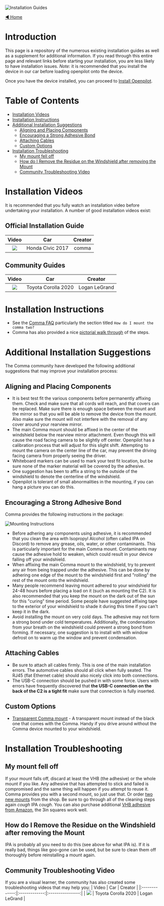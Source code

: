 ![Installation Guides](https://user-images.githubusercontent.com/37757984/82280629-207b5180-9944-11ea-9a4c-573b0eeb61c1.jpg)

[◄ Home](https://github.com/commaai/openpilot/wiki)

# Introduction
This page is a repository of the numerous existing installation guides as well as a supplement for additional information.  If you read through this entire page and relevant links before starting your installation, you are less likely to have installation issues. *Note:* it is recommended that you install the device in our car before loading openpilot onto the device.

Once you have the device installed, you can proceed to [Install Openpilot](https://github.com/commaai/openpilot/wiki/Installing-openpilot).

Table of Contents
=================

   * [Installation Videos](#installation-videos)
   * [Installation Instructions](#installation-instructions)
   * [Additional Installation Suggestions](#additional-installation-suggestions)
      * [Aligning and Placing Components](#aligning-and-placing-components)
      * [Encouraging a Strong Adhesive Bond](#encouraging-a-strong-adhesive-bond)
      * [Attaching Cables](#attaching-cables)
      * [Custom Options](#custom-options)
   * [Installation Troubleshooting](#installation-troubleshooting)
      * [My mount fell off](#my-mount-fell-off)
      * [How do I Remove the Residue on the Windshield after removing the Mount](#how-do-i-remove-the-residue-on-the-windshield-after-removing-the-mount)
      * [Community Troubleshooting Video](#community-troubleshooting-video)


# Installation Videos
It is recommended that you fully watch an installation video before undertaking your installation.  A number of good installation videos exist:

## Official Installation Guide
| Video         | Car           | Creator          |
|:-------------:|:-------------:|:----------------:|
| [![](https://img.youtube.com/vi/lcjqxCymins/mqdefault.jpg)](http://www.youtube.com/watch?v=lcjqxCymins) | Honda Civic 2017 | comma |

## Community Guides
| Video           | Car           | Creator        |
|:-------------:|:-------------:|:----------------:|
| [![](https://img.youtube.com/vi/zmuWNfJ-wDQ/mqdefault.jpg)](http://www.youtube.com/watch?v=zmuWNfJ-wDQ) | Toyota Corolla 2020 | Logan LeGrand |

# Installation Instructions

* See the [Comma FAQ](https://comma.ai/faq) particularly the section titled `How do I mount the comma two?`
* Comma has also provided a nice [pictorial walk through](https://comma.ai/setup/two) of the steps.

# Additional Installation Suggestions

The Comma community have developed the following additional suggestions that may improve your installation process:

## Aligning and Placing Components
* It is best test fit the various components before permanently affixing them.  Check and make sure that all cords will reach, and that covers can be replaced.  Make sure there is enough space between the mount and the mirror so that you will be able to remove the device from the mount.  Also make sure the mount will not interfere with the removal of any cover around your rearview mirror.
* The main Comma mount should be affixed in the center of the windshield below the rearview mirror attachment.  Even though this will cause the road facing camera to be slightly off center.  Openpilot has a calibration process that will adjust for this slight shift.  Attempting to mount the camera on the center line of the car, may prevent the driving facing camera from properly seeing the driver.
* Whiteboard markers can be used to mark your test fit location, but be sure none of the marker material will be covered by the adhesive.
* One suggestion has been to affix a string to the outside of the windshield to denote the centerline of the windshield.
* Openpilot is tolerant of small abnormalities in the mounting, if you can hang a picture you can do this.

## Encouraging a Strong Adhesive Bond
Comma provides the following instructions in the package:

![Mounting Instructions](https://user-images.githubusercontent.com/3046315/87081478-4c95af00-c1de-11ea-93e1-474f4f7fa129.jpg)

* Before adhering any components using adhesive, it is recommended that you clean the area with Isopropyl Alcohol (often called IPA on Discord) to remove any grease, oils, water, or other contaminants.  This is particularly important for the main Comma mount.  Contaminants may cause the adhesive hold to weaken, which could result in your device falling off your windshield.
* When affixing the main Comma mount to the windshield, try to prevent any air from being trapped under the adhesive.  This can be done by adhering one edge of the mount to the windshield first and "rolling" the rest of the mount onto the windshield.
* Many people recommend leaving mount adhered to your windshield for 24-48 hours before placing a load on it (such as mounting the C2).  It is also recommended that you keep the mount on the dark out of the sun for this "curing" time period.  Some people have suggested affixing tape to the exterior of your windshield to shade it during this time if you can't keep it in the dark.
* Avoid installing the mount on very cold days.  The adhesive may not form a strong bond under cold temperatures.  Additionally, the condensation from your breath on the windshield could prevent a strong bond from forming.  If necessary, one suggestion is to install with with window defrost on to warm up the window and prevent condensation.

## Attaching Cables
* Be sure to attach all cables firmly.  This is one of the main installation errors.  The automotive cables should all click when fully seated.  The RJ45 (flat Ethernet cable) should also nicely click into both connections.  
* The USB-C connection should be pushed in with some force.  Users with errors have frequently discovered that **the USB-C connection on the back of the C2 is a tight fit** make sure that connection is fully inserted.

## Custom Options
* [Transparent Comma mount](https://discord.com/channels/469524606043160576/532179801474203649/671728196475158548) - A transparent mount instead of the black one that comes with the Comma.  Handy if you drive around without the Comma device mounted to your windshield.

# Installation Troubleshooting
## My mount fell off
If your mount falls off, discard at least the VHB (the adhesive) or the whole mount if you like.  Any adhesive that has attempted to stick and failed is compromised and the same thing will happen if you attempt to reuse it.  Comma provides you with a second mount, so just use that.  Or order [two new mounts](https://comma.ai/shop/products/comma-two-replacement-mounts) from the shop. Be sure to go through all of the cleaning steps again *cough* IPA *cough*.  You can also purchase additional [VHB adhesive from Amazon](https://smile.amazon.com/gp/product/B07HJ5RLHV), the 3in squares work well.
## How do I Remove the Residue on the Windshield after removing the Mount
IPA is probably all you need to do this (see above for what IPA is).  If it is really bad, things like goo-gone can be used, but be sure to clean them off thoroughly before reinstalling a mount again.

## Community Troubleshooting Video
If you are a visual learner, the community has also created some troubleshooting videos that may help you:
| Video           | Car           | Creator        |
|:-------------:|:-------------:|:----------------:|
| [![](https://img.youtube.com/vi/ZHtCYYLM4UM/mqdefault.jpg)](http://www.youtube.com/watch?v=ZHtCYYLM4UM) | Toyota Corolla 2020 | Logan LeGrand |